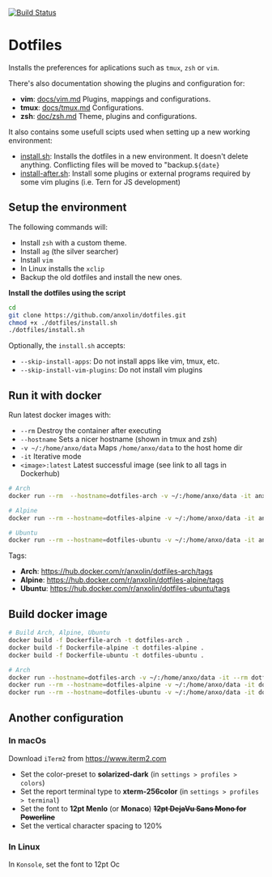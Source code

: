 [![Build Status](https://travis-ci.org/anxolin/dotfiles.svg?branch=master)](https://travis-ci.org/anxolin/dotfiles)

# Dotfiles

Installs the preferences for aplications such as `tmux`, `zsh` or `vim`.

There's also documentation showing the plugins and configuration for:

- **vim**: [docs/vim.md](docs/vim.md) Plugins, mappings and configurations.
- **tmux**: [docs/tmux.md](docs/tmux.md) Configurations.
- **zsh**: [doc/zsh.md](docs/zsh.md) Theme, plugins and configurations.

It also contains some usefull scipts used when setting up a new working environment:

- [install.sh](install.sh): Installs the dotfiles in a new environment.
  It doesn't delete anything. Conflicting files will be moved to "backup.`${date}`
- [install-after.sh](install.sh): Install some plugins or external programs required by some vim plugins (i.e. Tern for JS development)

## Setup the environment

The following commands will:

- Install `zsh` with a custom theme.
- Install `ag` (the silver searcher)
- Install `vim`
- In Linux installs the `xclip`
- Backup the old dotfiles and install the new ones.

**Install the dotfiles using the script**

```bash
cd
git clone https://github.com/anxolin/dotfiles.git
chmod +x ./dotfiles/install.sh
./dotfiles/install.sh
```

Optionally, the `install.sh` accepts:

- `--skip-install-apps`: Do not install apps like vim, tmux, etc.
- `--skip-install-vim-plugins`: Do not install vim plugins

## Run it with docker

Run latest docker images with:

- `--rm` Destroy the container after executing
- `--hostname` Sets a nicer hostname (shown in tmux and zsh)
- `-v ~/:/home/anxo/data` Maps `/home/anxo/data` to the host home dir
- `-it` Iterative mode
- `<image>:latest` Latest successful image (see link to all tags in Dockerhub)

```bash
# Arch
docker run --rm  --hostname=dotfiles-arch -v ~/:/home/anxo/data -it anxolin/dotfiles-arch:latest

# Alpine
docker run --rm --hostname=dotfiles-alpine -v ~/:/home/anxo/data -it anxolin/dotfiles-alpine:latest

# Ubuntu
docker run --rm --hostname=dotfiles-ubuntu -v ~/:/home/anxo/data -it anxolin/dotfiles-ubuntu:latest
```

Tags:

- **Arch**: https://hub.docker.com/r/anxolin/dotfiles-arch/tags
- **Alpine**: https://hub.docker.com/r/anxolin/dotfiles-alpine/tags
- **Ubuntu**: https://hub.docker.com/r/anxolin/dotfiles-ubuntu/tags

## Build docker image

```bash
# Build Arch, Alpine, Ubuntu
docker build -f Dockerfile-arch -t dotfiles-arch .
docker build -f Dockerfile-alpine -t dotfiles-alpine .
docker build -f Dockerfile-ubuntu -t dotfiles-ubuntu .

# Arch
docker run --hostname=dotfiles-arch -v ~/:/home/anxo/data -it --rm dotfiles-arch
docker run --rm --hostname=dotfiles-alpine -v ~/:/home/anxo/data -it dotfiles-alpine
docker run --rm --hostname=dotfiles-ubuntu -v ~/:/home/anxo/data -it dotfiles-ubuntu
```

## Another configuration

### In macOs

Download `iTerm2` from https://www.iterm2.com

- Set the color-preset to **solarized-dark** (in `settings > profiles > colors`)
- Set the report terminal type to **xterm-256color** (in `settings > profiles > terminal`)
- Set the font to **12pt Menlo** (or **Monaco**) ~~**12pt DejaVu Sans Mono for Powerline**~~
- Set the vertical character spacing to 120%

### In Linux

In `Konsole`, set the font to 12pt Oc
